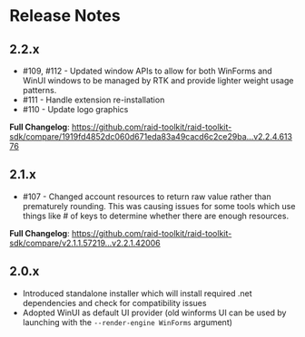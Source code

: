 # Release Notes

## 2.2.x
* #109, #112 - Updated window APIs to allow for both WinForms and WinUI windows to be managed by RTK and provide lighter weight usage patterns.
* #111 - Handle extension re-installation
* #110 - Update logo graphics

**Full Changelog**: https://github.com/raid-toolkit/raid-toolkit-sdk/compare/1919fd4852dc060d671eda83a49cacd6c2ce29ba...v2.2.4.61376

## 2.1.x
* #107 - Changed account resources to return raw value rather than prematurely rounding. This was causing issues for some tools which use things like # of keys to determine whether there are enough resources.

**Full Changelog**: https://github.com/raid-toolkit/raid-toolkit-sdk/compare/v2.1.1.57219...v2.2.1.42006

## 2.0.x
* Introduced standalone installer which will install required .net dependencies and check for compatibility issues
* Adopted WinUI as default UI provider (old winforms UI can be used by launching with the `--render-engine WinForms` argument)
